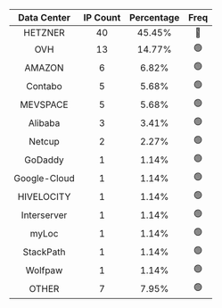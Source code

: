 | Data Center | IP Count | Percentage | Freq |
|:------------:|:--------:|:-----------:|:-----:|
| HETZNER | 40 | 45.45% | 🔴 |
| OVH | 13 | 14.77% | 🟢 |
| AMAZON | 6 | 6.82% | 🟢 |
| Contabo | 5 | 5.68% | 🟢 |
| MEVSPACE | 5 | 5.68% | 🟢 |
| Alibaba | 3 | 3.41% | 🟢 |
| Netcup | 2 | 2.27% | 🟢 |
| GoDaddy | 1 | 1.14% | 🟢 |
| Google-Cloud | 1 | 1.14% | 🟢 |
| HIVELOCITY | 1 | 1.14% | 🟢 |
| Interserver | 1 | 1.14% | 🟢 |
| myLoc | 1 | 1.14% | 🟢 |
| StackPath | 1 | 1.14% | 🟢 |
| Wolfpaw | 1 | 1.14% | 🟢 |
| OTHER | 7 | 7.95% | 🟢 |